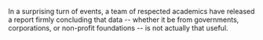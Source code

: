 <!-- 
.. title: In Surprise Finding, Data Found to be Not Very Useful
.. slug: in-surprise-finding-data-found-to-be-not-very-useful
.. date: 2014-10-29 15:29:21 UTC-04:00
.. tags: data
.. link: 
.. description: 
.. type: text
-->

In a surprising turn of events, a team of respected academics have released a
report firmly concluding that data -- whether it be from governments,
corporations, or non-profit foundations -- is not actually that useful.
